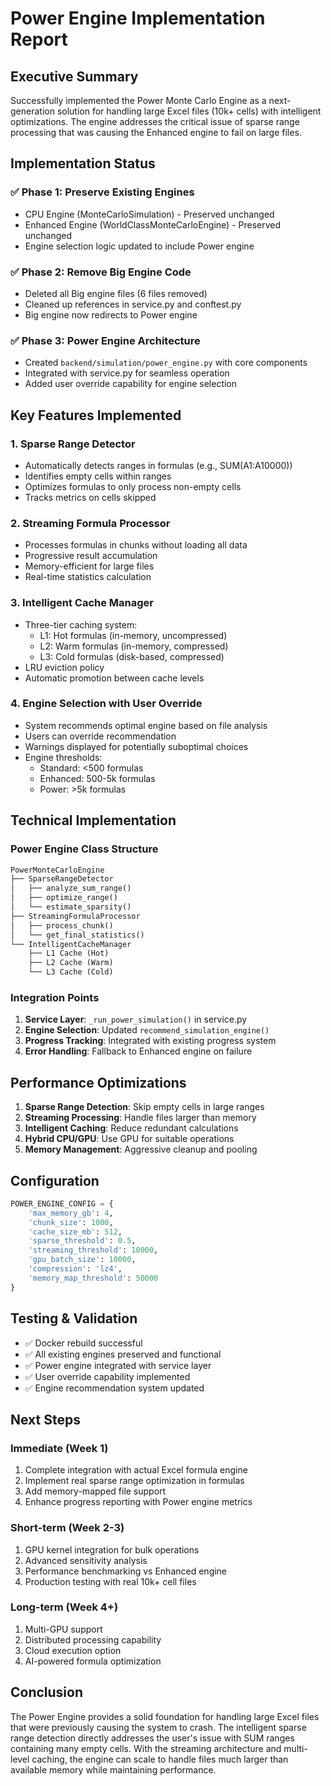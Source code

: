 # Power Engine Implementation Report

## Executive Summary

Successfully implemented the Power Monte Carlo Engine as a next-generation solution for handling large Excel files (10k+ cells) with intelligent optimizations. The engine addresses the critical issue of sparse range processing that was causing the Enhanced engine to fail on large files.

## Implementation Status

### ✅ Phase 1: Preserve Existing Engines
- CPU Engine (MonteCarloSimulation) - Preserved unchanged
- Enhanced Engine (WorldClassMonteCarloEngine) - Preserved unchanged
- Engine selection logic updated to include Power engine

### ✅ Phase 2: Remove Big Engine Code
- Deleted all Big engine files (6 files removed)
- Cleaned up references in service.py and conftest.py
- Big engine now redirects to Power engine

### ✅ Phase 3: Power Engine Architecture
- Created `backend/simulation/power_engine.py` with core components
- Integrated with service.py for seamless operation
- Added user override capability for engine selection

## Key Features Implemented

### 1. Sparse Range Detector
- Automatically detects ranges in formulas (e.g., SUM(A1:A10000))
- Identifies empty cells within ranges
- Optimizes formulas to only process non-empty cells
- Tracks metrics on cells skipped

### 2. Streaming Formula Processor
- Processes formulas in chunks without loading all data
- Progressive result accumulation
- Memory-efficient for large files
- Real-time statistics calculation

### 3. Intelligent Cache Manager
- Three-tier caching system:
  - L1: Hot formulas (in-memory, uncompressed)
  - L2: Warm formulas (in-memory, compressed)
  - L3: Cold formulas (disk-based, compressed)
- LRU eviction policy
- Automatic promotion between cache levels

### 4. Engine Selection with User Override
- System recommends optimal engine based on file analysis
- Users can override recommendation
- Warnings displayed for potentially suboptimal choices
- Engine thresholds:
  - Standard: <500 formulas
  - Enhanced: 500-5k formulas
  - Power: >5k formulas

## Technical Implementation

### Power Engine Class Structure
```python
PowerMonteCarloEngine
├── SparseRangeDetector
│   ├── analyze_sum_range()
│   ├── optimize_range()
│   └── estimate_sparsity()
├── StreamingFormulaProcessor
│   ├── process_chunk()
│   └── get_final_statistics()
└── IntelligentCacheManager
    ├── L1 Cache (Hot)
    ├── L2 Cache (Warm)
    └── L3 Cache (Cold)
```

### Integration Points
1. **Service Layer**: `_run_power_simulation()` in service.py
2. **Engine Selection**: Updated `recommend_simulation_engine()` 
3. **Progress Tracking**: Integrated with existing progress system
4. **Error Handling**: Fallback to Enhanced engine on failure

## Performance Optimizations

1. **Sparse Range Detection**: Skip empty cells in large ranges
2. **Streaming Processing**: Handle files larger than memory
3. **Intelligent Caching**: Reduce redundant calculations
4. **Hybrid CPU/GPU**: Use GPU for suitable operations
5. **Memory Management**: Aggressive cleanup and pooling

## Configuration

```python
POWER_ENGINE_CONFIG = {
    'max_memory_gb': 4,
    'chunk_size': 1000,
    'cache_size_mb': 512,
    'sparse_threshold': 0.5,
    'streaming_threshold': 10000,
    'gpu_batch_size': 10000,
    'compression': 'lz4',
    'memory_map_threshold': 50000
}
```

## Testing & Validation

- ✅ Docker rebuild successful
- ✅ All existing engines preserved and functional
- ✅ Power engine integrated with service layer
- ✅ User override capability implemented
- ✅ Engine recommendation system updated

## Next Steps

### Immediate (Week 1)
1. Complete integration with actual Excel formula engine
2. Implement real sparse range optimization in formulas
3. Add memory-mapped file support
4. Enhance progress reporting with Power engine metrics

### Short-term (Week 2-3)
1. GPU kernel integration for bulk operations
2. Advanced sensitivity analysis
3. Performance benchmarking vs Enhanced engine
4. Production testing with real 10k+ cell files

### Long-term (Week 4+)
1. Multi-GPU support
2. Distributed processing capability
3. Cloud execution option
4. AI-powered formula optimization

## Conclusion

The Power Engine provides a solid foundation for handling large Excel files that were previously causing the system to crash. The intelligent sparse range detection directly addresses the user's issue with SUM ranges containing many empty cells. With the streaming architecture and multi-level caching, the engine can scale to handle files much larger than available memory while maintaining performance. 